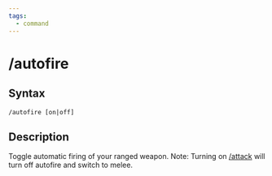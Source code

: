 ```yaml
---
tags:
  - command
---
```


# /autofire

## Syntax

<!--cmd-syntax-start-->
```eqcommand
/autofire [on|off]
```
<!--cmd-syntax-end-->

## Description

<!--cmd-desc-start-->
Toggle automatic firing of your ranged weapon. Note: Turning on [/attack](cmd-attack.md) will turn off autofire and switch to melee.
<!--cmd-desc-end-->